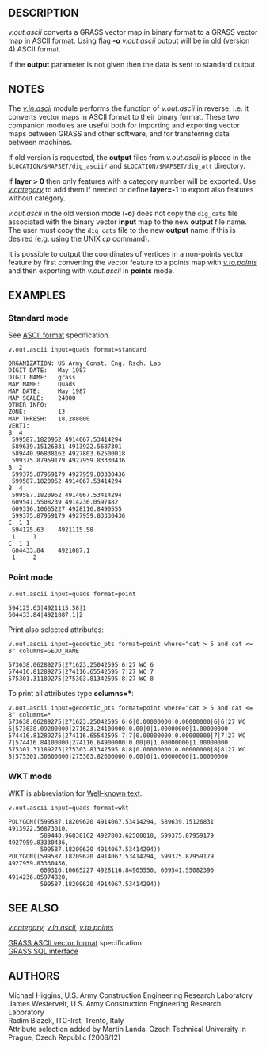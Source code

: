 ## DESCRIPTION

*v.out.ascii* converts a GRASS vector map in binary format to a GRASS
vector map in [ASCII format](vectorascii.md). Using flag **-o**
*v.out.ascii* output will be in old (version 4) ASCII format.

If the **output** parameter is not given then the data is sent to
standard output.

## NOTES

The *[v.in.ascii](v.in.ascii.md)* module performs the function of
*v.out.ascii* in reverse; i.e. it converts vector maps in ASCII format
to their binary format. These two companion modules are useful both for
importing and exporting vector maps between GRASS and other software,
and for transferring data between machines.

If old version is requested, the **output** files from *v.out.ascii* is
placed in the `$LOCATION/$MAPSET/dig_ascii/` and
`$LOCATION/$MAPSET/dig_att` directory.

If **layer \> 0** then only features with a category number will be
exported. Use *[v.category](v.category.md)* to add them if needed or
define **layer=-1** to export also features without category.

*v.out.ascii* in the old version mode (**-o**) does not copy the
`dig_cats` file associated with the binary vector **input** map to the
new **output** file name. The user must copy the `dig_cats` file to the
new **output** name if this is desired (e.g. using the UNIX *cp*
command).

It is possible to output the coordinates of vertices in a non-points
vector feature by first converting the vector feature to a points map
with *[v.to.points](v.to.points.md)* and then exporting with
*v.out.ascii* in **points** mode.

## EXAMPLES

### Standard mode

See [ASCII format](vectorascii.md) specification.

```shell
v.out.ascii input=quads format=standard

ORGANIZATION: US Army Const. Eng. Rsch. Lab
DIGIT DATE:   May 1987
DIGIT NAME:   grass
MAP NAME:     Quads
MAP DATE:     May 1987
MAP SCALE:    24000
OTHER INFO:
ZONE:         13
MAP THRESH:   18.288000
VERTI:
B  4
 599587.1820962 4914067.53414294
 589639.15126831 4913922.5687301
 589440.96838162 4927803.62500018
 599375.87959179 4927959.83330436
B  2
 599375.87959179 4927959.83330436
 599587.1820962 4914067.53414294
B  4
 599587.1820962 4914067.53414294
 609541.5508239 4914236.0597482
 609316.10665227 4928116.8490555
 599375.87959179 4927959.83330436
C  1 1
 594125.63    4921115.58
 1     1
C  1 1
 604433.84    4921087.1
 1     2
```

### Point mode

```shell
v.out.ascii input=quads format=point

594125.63|4921115.58|1
604433.84|4921087.1|2
```

Print also selected attributes:

```shell
v.out.ascii input=geodetic_pts format=point where="cat > 5 and cat <= 8" columns=GEOD_NAME

573638.06289275|271623.25042595|6|27 WC 6
574416.81289275|274116.65542595|7|27 WC 7
575301.31189275|275303.81342595|8|27 WC 8
```

To print all attributes type **columns=\***:

```shell
v.out.ascii input=geodetic_pts format=point where="cat > 5 and cat <= 8" columns=*
573638.06289275|271623.25042595|6|6|0.00000000|0.00000000|6|6|27 WC 6|573638.09200000|271623.24100000|0.00|0|1.00000000|1.00000000
574416.81289275|274116.65542595|7|7|0.00000000|0.00000000|7|7|27 WC 7|574416.84100000|274116.64900000|0.00|0|1.00000000|1.00000000
575301.31189275|275303.81342595|8|8|0.00000000|0.00000000|8|8|27 WC 8|575301.30600000|275303.82600000|0.00|0|1.00000000|1.00000000
```

### WKT mode

WKT is abbreviation for [Well-known
text](https://en.wikipedia.org/wiki/Well-known_text).

```shell
v.out.ascii input=quads format=wkt

POLYGON((599587.18209620 4914067.53414294, 589639.15126831 4913922.56873010,
         589440.96838162 4927803.62500018, 599375.87959179 4927959.83330436,
         599587.18209620 4914067.53414294))
POLYGON((599587.18209620 4914067.53414294, 599375.87959179 4927959.83330436,
         609316.10665227 4928116.84905550, 609541.55082390 4914236.05974820,
         599587.18209620 4914067.53414294))
```

## SEE ALSO

*[v.category](v.category.md), [v.in.ascii](v.in.ascii.md),
[v.to.points](v.to.points.md)*

[GRASS ASCII vector format](vectorascii.md) specification  
[GRASS SQL interface](sql.md)

## AUTHORS

Michael Higgins, U.S. Army Construction Engineering Research
Laboratory  
James Westervelt, U.S. Army Construction Engineering Research
Laboratory  
Radim Blazek, ITC-Irst, Trento, Italy  
Attribute selection added by Martin Landa, Czech Technical University in
Prague, Czech Republic (2008/12)
